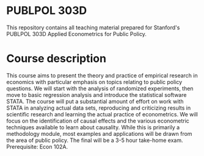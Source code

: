 # PUBLPOL 303D
This repository contains all teaching material prepared for Stanford's PUBLPOL 303D Applied Econometrics for Public Policy.

# Course description
This course aims to present the theory and practice of empirical research in economics with particular emphasis on topics relating to public policy questions. We will start with the analysis of randomized experiments, then move to basic regression analysis and introduce the statistical software STATA. The course will put a substantial amount of effort on work with STATA in analyzing actual data sets, reproducing and criticizing results in scientific research and learning the actual practice of econometrics. We will focus on the identification of causal effects and the various econometric techniques available to learn about causality. While this is primarily a methodology module, most examples and applications will be drawn from the area of public policy. The final will be a 3-5 hour take-home exam. Prerequisite: Econ 102A.
